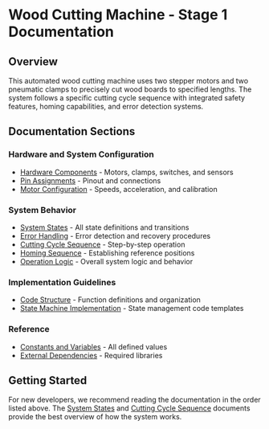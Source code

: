 # Wood Cutting Machine - Stage 1 Documentation

## Overview
This automated wood cutting machine uses two stepper motors and two pneumatic clamps to precisely cut wood boards to specified lengths. The system follows a specific cutting cycle sequence with integrated safety features, homing capabilities, and error detection systems.

## Documentation Sections

### Hardware and System Configuration
- [Hardware Components](01_Hardware_Components.md) - Motors, clamps, switches, and sensors
- [Pin Assignments](02_Pin_Assignments.md) - Pinout and connections
- [Motor Configuration](03_Motor_Configuration.md) - Speeds, acceleration, and calibration

### System Behavior
- [System States](04_System_States.md) - All state definitions and transitions
- [Error Handling](05_Error_Handling.md) - Error detection and recovery procedures
- [Cutting Cycle Sequence](06_Cutting_Cycle.md) - Step-by-step operation
- [Homing Sequence](07_Homing_Sequence.md) - Establishing reference positions
- [Operation Logic](08_Operation_Logic.md) - Overall system logic and behavior

### Implementation Guidelines
- [Code Structure](09_Code_Structure.md) - Function definitions and organization
- [State Machine Implementation](10_State_Machine.md) - State management code templates

### Reference
- [Constants and Variables](12_Constants_Variables.md) - All defined values
- [External Dependencies](13_External_Dependencies.md) - Required libraries

## Getting Started
For new developers, we recommend reading the documentation in the order listed above. The [System States](04_System_States.md) and [Cutting Cycle Sequence](06_Cutting_Cycle.md) documents provide the best overview of how the system works. 
